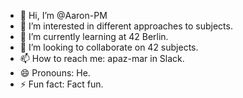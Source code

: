 - 👋 Hi, I’m @Aaron-PM
- 👀 I’m interested in different approaches to subjects.
- 🌱 I’m currently learning at 42 Berlin.
- 💞️ I’m looking to collaborate on 42 subjects.
- 📫 How to reach me: apaz-mar in Slack.
- 😄 Pronouns: He.
- ⚡ Fun fact: Fact fun.

<!---
Aaron-PM/Aaron-PM is a ✨ special ✨ repository because its `README.md` (this file) appears on your GitHub profile.
You can click the Preview link to take a look at your changes.
--->

